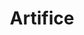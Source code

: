 ---
title: "Artifice"

domain:
  grantedPower: |
    Gain +4 bonus on {% skill_link craft %} checks. The character casts conjuration (creation) spells at +1 caster level. (Those with access to both the Artifice and Creation domains cast conjuration [creation] spells at +3 caster level.)
  spells: |
    1. {% spell_link animate-rope %}
    1. {% spell_link wood-shape %}
    1. {% spell_link stone-shape %}
    1. {% spell_link minor-creation %}
    1. {% spell_link fabricate %}
    1. {% spell_link major-creation %}
    1. {% spell_link hardening %}
    1. {% spell_link true-creation %}
    1. {% spell_link prismatic-sphere %}
---